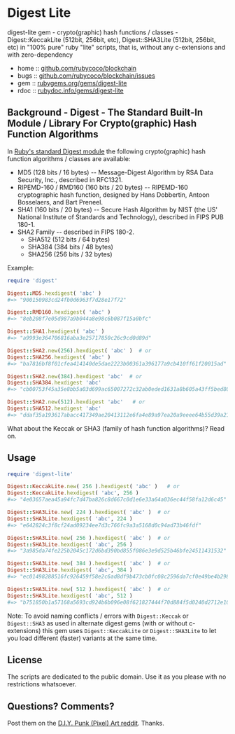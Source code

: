 # Digest Lite


digest-lite gem - crypto(graphic) hash functions / classes - Digest::KeccakLite (512bit, 256bit, etc), Digest::SHA3Lite (512bit, 256bit, etc) in "100% pure" ruby "lite" scripts, that is, without any c-extensions and with zero-dependency



* home  :: [github.com/rubycoco/blockchain](https://github.com/rubycoco/blockchain)
* bugs  :: [github.com/rubycoco/blockchain/issues](https://github.com/rubycoco/blockchain/issues)
* gem   :: [rubygems.org/gems/digest-lite](https://rubygems.org/gems/digest-lite)
* rdoc  :: [rubydoc.info/gems/digest-lite](http://rubydoc.info/gems/digest-lite)




## Background -  Digest - The Standard Built-In Module / Library For Crypto(graphic) Hash Function Algorithms

In [Ruby's standard Digest module](https://github.com/ruby/digest) the following crypto(graphic) hash function algorithms / classes
are available:

- MD5  (128 bits / 16 bytes) -- Message-Digest Algorithm by RSA Data Security, Inc., described in RFC1321.
- RIPEMD-160 / RMD160  (160 bits / 20 bytes) -- RIPEMD-160 cryptographic hash function, designed by Hans Dobbertin, Antoon Bosselaers, and Bart Preneel.
- SHA1  (160 bits / 20 bytes) -- Secure Hash Algorithm by NIST (the US' National Institute of Standards and Technology), described in FIPS PUB 180-1.
- SHA2 Family -- described in FIPS 180-2.
  - SHA512  (512 bits / 64 bytes)
  - SHA384  (384 bits / 48 bytes)
  - SHA256  (256 bits / 32 bytes)

Example:

``` ruby
require 'digest'

Digest::MD5.hexdigest( 'abc' )
#=> "900150983cd24fb0d6963f7d28e17f72"

Digest::RMD160.hexdigest( 'abc' )
#=> "8eb208f7e05d987a9b044a8e98c6b087f15a0bfc"

Digest::SHA1.hexdigest( 'abc' )
#=> "a9993e364706816aba3e25717850c26c9cd0d89d"

Digest::SHA2.new(256).hexdigest( 'abc' )  # or
Digest::SHA256.hexdigest( 'abc' )
#=> "ba7816bf8f01cfea414140de5dae2223b00361a396177a9cb410ff61f20015ad"

Digest::SHA2.new(384).hexdigest 'abc'  # or
Digest::SHA384.hexdigest 'abc'
#=> "cb00753f45a35e8bb5a03d699ac65007272c32ab0eded1631a8b605a43ff5bed8086072ba1e7cc2358baeca134c825a7"

Digest::SHA2.new(512).hexdigest 'abc'   # or
Digest::SHA512.hexdigest 'abc'
#=> "ddaf35a193617abacc417349ae20413112e6fa4e89a97ea20a9eeee64b55d39a2192992a274fc1a836ba3c23a3feebbd454d4423643ce80e2a9ac94fa54ca49f"
```


What about the Keccak or SHA3 (family of hash function algorithms)?   Read on.


## Usage


``` ruby
require 'digest-lite'

Digest::KeccakLite.new( 256 ).hexdigest( 'abc' )   # or
Digest::KeccakLite.hexdigest( 'abc', 256 )
#=> "4e03657aea45a94fc7d47ba826c8d667c0d1e6e33a64a036ec44f58fa12d6c45"

Digest::SHA3Lite.new( 224 ).hexdigest( 'abc' )  # or
Digest::SHA3Lite.hexdigest( 'abc', 224 )
#=> "e642824c3f8cf24ad09234ee7d3c766fc9a3a5168d0c94ad73b46fdf"

Digest::SHA3Lite.new( 256 ).hexdigest( 'abc' )  # or
Digest::SHA3Lite.hexdigest( 'abc', 256 )
#=> "3a985da74fe225b2045c172d6bd390bd855f086e3e9d525b46bfe24511431532"

Digest::SHA3Lite.new( 384 ).hexdigest( 'abc' )  # or
Digest::SHA3Lite.hexdigest( 'abc', 384 )
#=> "ec01498288516fc926459f58e2c6ad8df9b473cb0fc08c2596da7cf0e49be4b298d88cea927ac7f539f1edf228376d25"

Digest::SHA3Lite.new( 512 ).hexdigest( 'abc' )  # or
Digest::SHA3Lite.hexdigest( 'abc', 512 )
#=> "b751850b1a57168a5693cd924b6b096e08f621827444f70d884f5d0240d2712e10e116e9192af3c91a7ec57647e3934057340b4cf408d5a56592f8274eec53f0"
```



Note:  To avoid naming conflicts / errors with
`Digest::Keccak` or `Digest::SHA3` as used in alternate
digest gems (with or without c-extensions)  this gem
uses  `Digest::KeccakLite` or `Digest::SHA3Lite`
to let you load different (faster) variants
 at the same time.





## License

The scripts are dedicated to the public domain.
Use it as you please with no restrictions whatsoever.


## Questions? Comments?


Post them on the [D.I.Y. Punk (Pixel) Art reddit](https://old.reddit.com/r/DIYPunkArt). Thanks.

